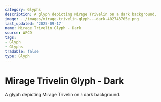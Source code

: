 ```yaml
---
category: Glyphs
description: A glyph depicting Mirage Trivelin on a dark background.
image: ../images/mirage-trivelin-glyph---dark-402743705e.png
last_updated: '2025-09-17'
name: Mirage Trivelin Glyph - Dark
source: WFCD
tags:
- Glyph
- Glyphs
tradable: false
type: Glyph
---
```


# Mirage Trivelin Glyph - Dark

A glyph depicting Mirage Trivelin on a dark background.

